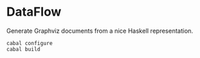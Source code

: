 # DataFlow

Generate Graphviz documents from a nice Haskell representation.

```
cabal configure
cabal build
```

